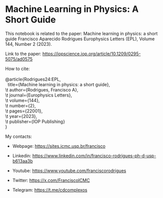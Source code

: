 # Machine Learning in Physics: A Short Guide

This notebook is related to the paper: 
Machine learning in physics: a short guide
Francisco Aparecido Rodrigues
Europhysics Letters (EPL), Volume 144, Number 2 (2023).

Link to the paper: 
https://iopscience.iop.org/article/10.1209/0295-5075/ad0575

How to cite:<br><br>
@article{Rodrigues24:EPL,<br>
&nbsp; title={Machine learning in physics: a short guide},<br>
\t author={Rodrigues, Francisco A},<br>
\t journal={Europhysics Letters},<br>
\t volume={144},<br>
\t number={2},<br>
\t pages={22001},<br>
\t year={2023},<br>
\t publisher={IOP Publishing}<br>
}

My contacts:

* Webpage: https://sites.icmc.usp.br/francisco

* Linkedin: https://www.linkedin.com/in/francisco-rodrigues-ph-d-usp-b613aa3b

* Youtube: https://www.youtube.com/franciscorodrigues

* Twitter: https://x.com/FranciscoICMC

* Telegram: https://t.me/cdcomplexos

